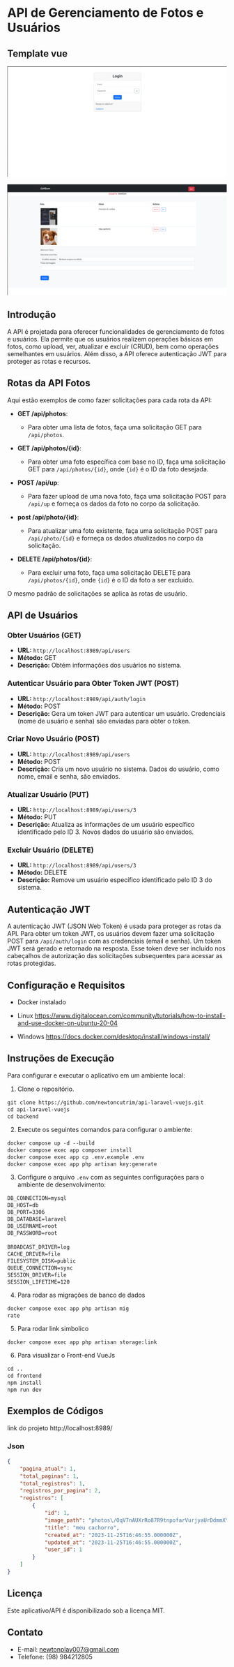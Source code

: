 # API de Gerenciamento de Fotos e Usuários
## Template vue
![Texto Alternativo](docs/Captura%20de%20tela%20de%202023-11-27%2009-45-32.png)


![Texto Alternativo](docs/Captura%20de%20tela%20de%202023-11-27%2009-45-23.png)
## Introdução

A API é projetada para oferecer funcionalidades de gerenciamento de fotos e usuários. Ela permite que os usuários realizem operações básicas em fotos, como upload, ver, atualizar e excluir (CRUD), bem como operações semelhantes em usuários. Além disso, a API oferece autenticação JWT para proteger as rotas e recursos.

## Rotas da API Fotos

Aqui estão exemplos de como fazer solicitações para cada rota da API:

- **GET /api/photos**:
  - Para obter uma lista de fotos, faça uma solicitação GET para `/api/photos`.

- **GET /api/photos/{id}**:
  - Para obter uma foto específica com base no ID, faça uma solicitação GET para `/api/photos/{id}`, onde `{id}` é o ID da foto desejada.

- **POST /api/up**:
  - Para fazer upload de uma nova foto, faça uma solicitação POST para `/api/up` e forneça os dados da foto no corpo da solicitação. 

- **post /api/photo/{id}**:
  - Para atualizar uma foto existente, faça uma solicitação POST para `/api/photo/{id}` e forneça os dados atualizados no corpo da solicitação.

- **DELETE /api/photos/{id}**:
  - Para excluir uma foto, faça uma solicitação DELETE para `/api/photos/{id}`, onde `{id}` é o ID da foto a ser excluído.

O mesmo padrão de solicitações se aplica às rotas de usuário.

## API de Usuários

### Obter Usuários (GET)
- **URL:** `http://localhost:8989/api/users`
- **Método:** GET
- **Descrição:** Obtém informações dos usuários no sistema.

### Autenticar Usuário para Obter Token JWT (POST)
- **URL:** `http://localhost:8989/api/auth/login`
- **Método:** POST
- **Descrição:** Gera um token JWT para autenticar um usuário. Credenciais (nome de usuário e senha) são enviadas para obter o token.

### Criar Novo Usuário (POST)
- **URL:** `http://localhost:8989/api/users`
- **Método:** POST
- **Descrição:** Cria um novo usuário no sistema. Dados do usuário, como nome, email e senha, são enviados.

### Atualizar Usuário (PUT)
- **URL:** `http://localhost:8989/api/users/3`
- **Método:** PUT
- **Descrição:** Atualiza as informações de um usuário específico identificado pelo ID 3. Novos dados do usuário são enviados.

### Excluir Usuário (DELETE)
- **URL:** `http://localhost:8989/api/users/3`
- **Método:** DELETE
- **Descrição:** Remove um usuário específico identificado pelo ID 3 do sistema.


## Autenticação JWT

A autenticação JWT (JSON Web Token) é usada para proteger as rotas da API. Para obter um token JWT, os usuários devem fazer uma solicitação POST para `/api/auth/login` com as credenciais (email e senha). Um token JWT será gerado e retornado na resposta. Esse token deve ser incluído nos cabeçalhos de autorização das solicitações subsequentes para acessar as rotas protegidas.

## Configuração e Requisitos

- Docker instalado

- Linux https://www.digitalocean.com/community/tutorials/how-to-install-and-use-docker-on-ubuntu-20-04
- Windows https://docs.docker.com/desktop/install/windows-install/

## Instruções de Execução

Para configurar e executar o aplicativo em um ambiente local:

1. Clone o repositório.
```
git clone https://github.com/newtoncutrim/api-laravel-vuejs.git
cd api-laravel-vuejs
cd backend 
```
2. Execute os seguintes comandos para configurar o ambiente:
```
docker compose up -d --build
docker compose exec app composer install
docker compose exec app cp .env.example .env
docker compose exec app php artisan key:generate
```
3. Configure o arquivo `.env` com as seguintes configurações para o ambiente de desenvolvimento:

```env
DB_CONNECTION=mysql
DB_HOST=db
DB_PORT=3306
DB_DATABASE=laravel
DB_USERNAME=root
DB_PASSWORD=root

BROADCAST_DRIVER=log
CACHE_DRIVER=file
FILESYSTEM_DISK=public
QUEUE_CONNECTION=sync
SESSION_DRIVER=file
SESSION_LIFETIME=120
```
4. Para rodar as migrações de banco de dados
```
docker compose exec app php artisan mig
rate

```
5. Para rodar link simbolico
```
docker compose exec app php artisan storage:link
```
6. Para visualizar o Front-end VueJs 
```
cd ..
cd frontend
npm install
npm run dev
```

## Exemplos de Códigos
link do projeto http://localhost:8989/
### Json

```json
{
	"pagina_atual": 1,
	"total_paginas": 1,
	"total_registros": 1,
	"registros_por_pagina": 2,
	"registros": [
		{
			"id": 1,
			"image_path": "photos\/OqV7nAUXrRo87R9tnpofarVurjyaUrDdmmXYvKc0.jpg",
			"title": "meu cachorro",
			"created_at": "2023-11-25T16:46:55.000000Z",
			"updated_at": "2023-11-25T16:46:55.000000Z",
			"user_id": 1
		}
	]
}

```

## Licença

Este aplicativo/API é disponibilizado sob a licença MIT.


## Contato

- E-mail: newtonplay007@gmail.com
- Telefone: (98) 984212805

